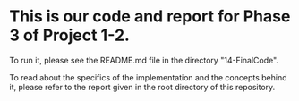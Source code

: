 # This is our code and report for Phase 3 of Project 1-2. 
To run it, please see the README.md file in the directory "14-FinalCode".

To read about the specifics of the implementation and the concepts behind it, please refer to the report given in the root directory of this repository.
